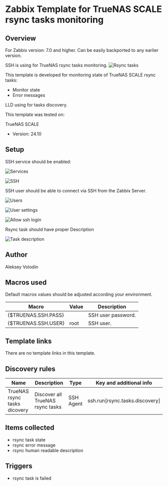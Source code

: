 # Zabbix Template for TrueNAS SCALE rsync tasks monitoring

## Overview
For Zabbix version: 7.0 and higher. Can be easily backported to any earlier version.

SSH is using for TrueNAS rsync tasks monitoring. 
![Rsync tasks](https://github.com/user-attachments/assets/64aa29ea-8429-46d1-a668-6d99596e51ed)


This template is developed for monitoring state of TrueNAS SCALE rsync tasks:
* Monitor state
* Error messages


LLD using for tasks discovery.

This template was tested on:

TrueNAS SCALE
* Version: 24.10

## Setup
SSH service should be enabled:

![Services](https://github.com/user-attachments/assets/5de2e67a-bdc3-4bb0-8f63-e08c6e9766c3)


![SSH](https://github.com/user-attachments/assets/fd67fe9e-9542-40e9-b21f-6c30a44dd184)


SSH user should be able to connect via SSH from the Zabbix Server.

![Users](https://github.com/user-attachments/assets/f0927d5c-8ce6-4512-8fde-7333ea951fc3)

![User settings](https://github.com/user-attachments/assets/61b917d6-ab74-4908-8b8b-ac51bd9a8402)

![Allow ssh login](https://github.com/user-attachments/assets/ba665495-3817-4f65-a9f1-cf425129e3d1)

Rsync task should have proper Description

![Task description](https://github.com/user-attachments/assets/c105174e-396a-4d0a-8281-9e5d2f9b8f5e)



## Author

Aleksey Volodin

## Macros used

Default macros values should be adjusted according your environment.

|Macro|Value|Description|
|-----|-----|-----|
|{$TRUENAS.SSH.PASS}||SSH user password.|
|{$TRUENAS.SSH.USER}|root|SSH user.|

## Template links

There are no template links in this template.

## Discovery rules

|Name|Description|Type|Key and additional info|
|----|-----------|----|----|
|TrueNAS rsync tasks dicovery|Discover all TrueNAS rsync tasks|SSH Agent|ssh.run[rsync.tasks.discovery]|

## Items collected

* rsync task state
* rsync error message
* rsync human readable description

## Triggers

* rsync task is failed
